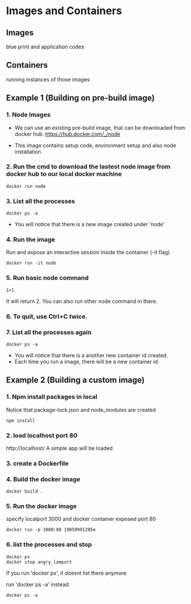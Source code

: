# Images and Containers

## Images 
blue print and application codes

## Containers
running instances of those images

## Example 1 (Building on pre-build image)

### 1. Node Images
- We can use an existing pre-build image, that can be downloaded from docker hub.
https://hub.docker.com/_/node

- This image contains setup code, environment setup and also node installation

### 2. Run the cmd to download the lastest node image from docker hub to our local docker machine

```
docker run node
```

### 3. List all the processes 

```
docker ps -a
```
- You will notice that there is a new image created under 'node'


### 4. Run the image
Run and expose an interactive session inside the container (-it flag)
```
docker run -it node
```

### 5. Run basic node command
```
1+1
```
It will return 2. You can also run other node command in there.


### 6. To quit, use Ctrl+C twice.

### 7. List all the processes again
```
docker ps -a
```
- You will notice that there is a another new container id created.
- Each time you run a image, there will be a new container id.


## Example 2 (Building a custom image)

### 1. Npm install packages in local
Notice that package-lock.json and node_modules are created
```
npm install
```

### 2. load localhost port 80
http://localhost/
A simple app will be loaded

### 3. create a Dockerfile 

### 4. Build the docker image
```
docker build .
```

### 5. Run the docker image
specify localport 3000 and docker container exposed port 80
```
docker run -p 3000:80 19050991285e
```

### 6. list the processes and stop
```
docker ps
docker stop angry_lamport
```

If you run 'docker ps', it doesnt list there anymore 

run 'docker ps -a' instead.
```
docker ps -a
```